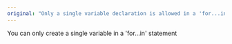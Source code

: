 ```yaml
---
original: "Only a single variable declaration is allowed in a 'for...in' statement."
---
```


You can only create a single variable in a 'for...in' statement
